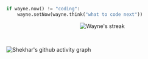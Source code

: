 ```python
if wayne.now() != "coding":
    wayne.setNow(wayne.think("what to code next"))
```

<p align="center">
    <img title="🔥 Get streak stats for your profile at git.io/streak-stats" alt="Wayne's streak" src="https://github-readme-streak-stats.herokuapp.com/?user=waynewang1119&theme=black-ice&hide_border=true&stroke=0000&background=060A0CD0"/>
</p>

<br/>

![Shekhar's github activity graph](https://github-readme-activity-graph.vercel.app/graph?username=waynewang1119&bg_color=000000&color=c2c2c2&line=53d0a0&point=0f7b69&area=true&hide_border=true)

<br/>

